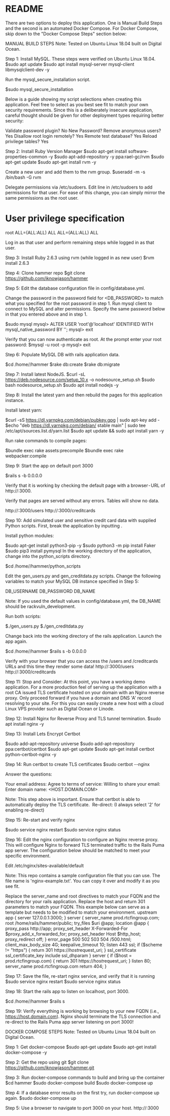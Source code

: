 # README

There are two options to deploy this application.  One is Manual Build Steps and the second is an automated Docker Compose.  For Docker Compose, skip down to the "Docker Compose Steps" section below:

MANUAL BUILD STEPS
Note:  Tested on Ubuntu Linux 18.04 built on Digital Ocean.

Step 1: Install MySQL. These steps were verified on Ubuntu Linux 18.04.
$sudo apt update
$sudo apt install mysql-server mysql-client libmysqlclient-dev -y

Run the mysql_secure_installation script.

$sudo mysql_secure_installation

Below is a guide showing my script selections when creating this application. Feel free to select as you best see fit to match your own security requirements. Since this is a deliberately insecure application, careful thought should be given for other deployment types requiring better security:

Validate password plugin? No
New Password? <ENTER PASSWORD>
Remove anonymous users? Yes
Disallow root login remotely? Yes
Remote test database? Yes
Reload privilege tables? Yes
  
Step 2: Install Ruby Version Manager
$sudo apt-get install software-properties-common -y
$sudo apt-add-repository -y ppa:rael-gc/rvm
$sudo apt-get update
$sudo apt-get install rvm -y

Create a new user and add them to the rvm group. 
$useradd -m -s /bin/bash -G rvm <username>
  
Delegate permissions via /etc/sudoers. Edit line in /etc/sudoers to add permissions for that user. For ease of this change, you can simply mirror the same permissions as the root user.
# User privilege specification
root ALL=(ALL:ALL) ALL
<username> ALL=(ALL:ALL) ALL
  
Log in as that user and perform remaining steps while logged in as that user.

Step 3: Install Ruby 2.6.3 using rvm (while logged in as new user)
$rvm install 2.6.3

Step 4: Clone hammer repo
$git clone https://github.com/iknowjason/hammer

Step 5: Edit the database configuration file in config/database.yml.

Change the password in the password field for <DB_PASSWORD> to match what you specified for the root password in step 1.
Run mysql client to connect to MySQL and alter permissions. Specify the same password below in <PASSWORD> that you entered above and in step 1.
  
$sudo mysql
mysql> ALTER USER 'root'@'localhost' IDENTIFIED WITH mysql_native_password BY '<PASSWORD>';
mysql> exit

Verify that you can now authenticate as root. At the prompt enter your root password:
$mysql -u root -p
mysql> exit

Step 6: Populate MySQL DB with rails application data.

$cd /home/<username>/hammer
$rake db:create
$rake db:migrate
  
Step 7: Install latest NodeJS.
$curl -sL https://deb.nodesource.com/setup_10.x -o nodesource_setup.sh
$sudo bash nodesource_setup.sh
$sudo apt install nodejs -y

Step 8: Install the latest yarn and then rebuild the pages for this application instance.

Install latest yarn:

$curl -sS https://dl.yarnpkg.com/debian/pubkey.gpg | sudo apt-key add -
$echo "deb https://dl.yarnpkg.com/debian/ stable main" | sudo tee /etc/apt/sources.list.d/yarn.list
$sudo apt update && sudo apt install yarn -y

Run rake commands to compile pages:

$bundle exec rake assets:precompile
$bundle exec rake webpacker:compile

Step 9: Start the app on default port 3000

$rails s -b 0.0.0.0

Verify that it is working by checking the default page with a browser - URL of http://<IP>:3000. 
  
Verify that pages are served without any errors.  Tables will show no data.

http://<IP>:3000/users
http://<IP>:3000/creditcards

Step 10: Add simulated user and sensitive credit card data with supplied Python scripts. First, break the  application by inputting <CTRL-C>.
  
Install python modules:

$sudo apt-get install python3-pip -y
$sudo python3 -m pip install Faker
$sudo pip3 install pymysql
In the working directory of the application, change into the python_scripts directory.

$cd /home/<username>/hammer/python_scripts
  
Edit the gen_users.py and gen_creditdata.py scripts. Change the following variables to match your MySQL DB instance specified in Step 5:

DB_USERNAME
DB_PASSWORD
DB_NAME

Note: If you used the default values in config/database.yml, the DB_NAME should be rackvuln_development.

Run both scripts:

$./gen_users.py
$./gen_creditdata.py

Change back into the working directory of the rails application. Launch the app again.

$cd /home/<username>/hammer
$rails s -b 0.0.0.0

Verify with your browser that you can access the /users and /creditcards URLs and this time they render some data!
http://<IP>:3000/users
http://<IP>:3000/creditcards
  
Step 11: Stop and Consider: At this point, you have a working demo application. For a more production feel of serving up the application with a root CA issued TLS certificate hosted on your domain with an Nginx reverse proxy. Only proceed forward if you have a domain and DNS 'A' record resolving to your site. For this you can easily create a new host with a cloud Linux VPS provider such as Digital Ocean or Linode.  

Step 12: Install Nginx for Reverse Proxy and TLS tunnel termination.
$sudo apt install nginx -y

Step 13: Install Lets Encrypt Certbot

$sudo add-apt-repository universe
$sudo add-apt-repository ppa:certbot/certbot
$sudo apt-get update
$sudo apt-get install certbot python-certbot-nginx -y

Step 14: Run certbot to create TLS certificates
$sudo certbot --nginx

Answer the questions:

Your email address: <ENTER>
Agree to terms of service:
Willing to share your email:
Enter domain name: <HOST.DOMAIN.COM>

Note: This step above is important. Ensure that certbot is able to automatically deploy the TLS certificate. 
Re-direct: (I always select '2' for enabling re-direct)

Step 15: Re-start and verify nginx

$sudo service nginx restart
$sudo service nginx status

Step 16: Edit the nginx configuration to configure an Nginx reverse proxy. This will configure Nginx to forward TLS terminated traffic to the Rails Puma app server. The configuration below should be matched to meet your specific environment.

Edit /etc/nginx/sites-available/default

Note:  This repo contains a sample configuration file that you can use.  The file name is 'nginx-example.txt'.  You can copy it over and modify it as you see fit.

Replace the server_name and root directives to match your FQDN and the directory for your rails application. Replace the host and return 301 parameters to match your FQDN. This example below can serve as a template but needs to be modified to match your environment.
upstream app {
    server 127.0.0.1:3000;
}
server {
    server_name prod.rtcfingroup.com;
    root /home/rails/hammer/public;
    try_files $uri @app;
    location @app {
    proxy_pass http://app;
        proxy_set_header X-Forwarded-For $proxy_add_x_forwarded_for;
        proxy_set_header Host $http_host;
        proxy_redirect off;
    }
    error_page 500 502 503 504 /500.html;
    client_max_body_size 4G;
    keepalive_timeout 10;
    listen 443 ssl;
    if ($scheme != "https") {
        return 301 https://$host$request_uri;
    }
    ssl_certificate <PATH>
    ssl_certificate_key <PATH>
    include <PATH>
    ssl_dhparam <PATH>
}
server {
    if ($host = prod.rtcfingroup.com) {
        return 301 https://$host$request_uri;
    } 
    listen 80;
    server_name prod.rtcfingroup.com
    return 404; 
}
  
Step 17: Save the file, re-start nginx service, and verify that it is running
$sudo service nginx restart
$sudo service nginx status

Step 18: Start the rails app to listen on localhost, port 3000.

$cd /home/<username>/hammer
$rails s
  
Step 19: Verify everything is working by browsing to your new FQDN (i.e., https://host.domain.com). Nginx should terminate the TLS connection and re-direct to the Rails Puma app server listening on port 3000!  

DOCKER COMPOSE STEPS
Note:  Tested on Ubuntu Linux 18.04 built on Digital Ocean.

Step 1: Get docker-compose
$sudo apt-get update
$sudo apt-get install docker-compose -y

Step 2: Get the repo using git
$git clone https://github.com/iknowjason/hammer.git

Step 3: Run docker-compose commands to build and bring up the container
$cd hammer
$sudo docker-compose build
$sudo docker-compose up

Step 4: If a database error results on the first try, run docker-compose up again.
$sudo docker-compose up

Step 5: Use a browser to navigate to port 3000 on your host.
http://<IP>:3000
